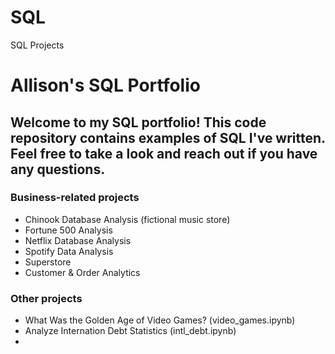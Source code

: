 # SQL
SQL Projects
# Allison's SQL Portfolio
## Welcome to my SQL portfolio! This code repository contains examples of SQL I've written. Feel free to take a look and reach out if you have any questions.

### Business-related projects
* Chinook Database Analysis (fictional music store)
* Fortune 500 Analysis
* Netflix Database Analysis
* Spotify Data Analysis
* Superstore
* Customer & Order Analytics

### Other projects
* What Was the Golden Age of Video Games? (video_games.ipynb)
* Analyze Internation Debt Statistics (intl_debt.ipynb)
* 
